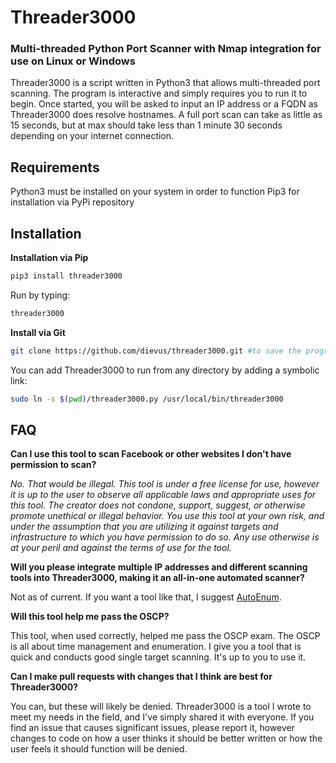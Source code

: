 # Threader3000 
### Multi-threaded Python Port Scanner with Nmap integration for use on Linux or Windows

Threader3000 is a script written in Python3 that allows multi-threaded port scanning.  The program is interactive and simply requires you to run it to begin.  Once started, you will be asked to input an IP address or a FQDN as Threader3000 does resolve hostnames.  A full port scan can take as little as 15 seconds, but at max should take less than 1 minute 30 seconds depending on your internet connection.

## Requirements
Python3 must be installed on your system in order to function
Pip3 for installation via PyPi repository

## Installation
**Installation via Pip**

```bash 
pip3 install threader3000
```

Run by typing:
```bash
threader3000
```

**Install via Git**

```bash
git clone https://github.com/dievus/threader3000.git #to save the program to your machine, or utilize the download option
```

You can add Threader3000 to run from any directory by adding a symbolic link:

```bash
sudo ln -s $(pwd)/threader3000.py /usr/local/bin/threader3000
```

## FAQ

**Can I use this tool to scan Facebook or other websites I don't have permission to scan?**

*No. That would be illegal.  This tool is under a free license for use, however it is up to the user to observe all applicable laws and appropriate uses for this tool.  The creator does not condone, support, suggest, or otherwise promote unethical or illegal behavior.  You use this tool at your own risk, and under the assumption that you are utilizing it against targets and infrastructure to which you have permission to do so.  Any use otherwise is at your peril and against the terms of use for the tool.*

**Will you please integrate multiple IP addresses and different scanning tools into Threader3000, making it an all-in-one automated scanner?**

Not as of current.  If you want a tool like that, I suggest [AutoEnum](https://github.com/readloud/autoenum).

**Will this tool help me pass the OSCP?**

This tool, when used correctly, helped me pass the OSCP exam. The OSCP is all about time management and enumeration. I give you a tool that is quick and conducts good single target scanning.  It's up to you to use it.

**Can I make pull requests with changes that I think are best for Threader3000?**

You can, but these will likely be denied. Threader3000 is a tool I wrote to meet my needs in the field, and I've simply shared it with everyone. If you find an issue that causes significant issues, please report it, however changes to code on how a user thinks it should be better written or how the user feels it should function will be denied.  
